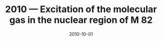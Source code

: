 ---
title: "2010 &mdash; Excitation of the molecular gas in the nuclear region of M 82"
collection: publications
refereed: 'yes'
permalink: \publication\2010-10-01-Excitation-of-the-molecular-gas-in-the-nuclear-region-of
date: "2010-10-01"
venue: "Astronomy and Astrophysics"
paperurl: 
link: "https://ui.adsabs.harvard.edu/abs/2010A&A...521L...2L"
citation: "Loenen, A. F.; van der Werf, P. P.; Güsten, R.; Meijerink, R.; Israel, F. P.; Requena-Torres, M. A.; García-Burillo, S.; Harris, A. I.; Klein, T.; Kramer, C.; Lord, S.; Martín-Pintado, J.; Röllig, M.; Stutzki, J.; Szczerba, R.; Weiß, A.; Philipp-May, S.; Yorke, H.; Caux, E.; Delforge, B.; Helmich, F.; Lorenzani, A.; Morris, P.; Philips, T. G.; Risacher, C.; Tielens, A. G. G. M., Astronomy and Astrophysics, Volume 521, id.L2, 5 pp."
---